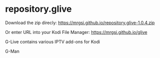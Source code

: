 # repository.glive

Download the zip direcly: 
https://mrgsi.github.io/repository.glive-1.0.4.zip

Or enter URL into your Kodi File Manager:
https://mrgsi.github.io/glive

G-Live contains various IPTV add-ons for Kodi

G-Man
 
